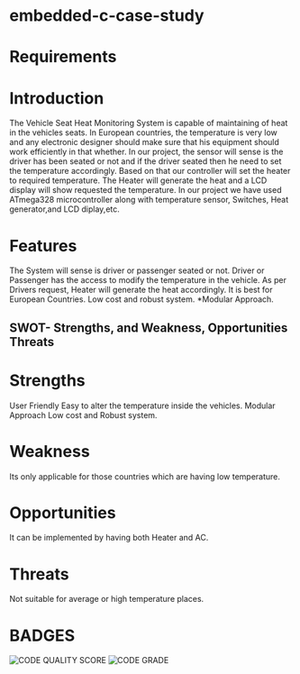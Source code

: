 # embedded-c-case-study

# Requirements
# Introduction
The Vehicle Seat Heat Monitoring System is capable of maintaining of heat in the vehicles seats. In European countries, the temperature is very low and any electronic designer should make sure that his equipment should work efficiently in that whether. In our project, the sensor will sense is the driver has been seated or not and if the driver seated then he need to set the temperature accordingly. Based on that our controller will set the heater to required temperature. The Heater will generate the heat and a LCD display will show requested the temperature. In our project we have used ATmega328 microcontroller along with temperature sensor, Switches, Heat generator,and LCD diplay,etc.

# Features
The System will sense is driver or passenger seated or not.
Driver or Passenger has the access to modify the temperature in the vehicle.
As per Drivers request, Heater will generate the heat accordingly.
It is best for European Countries.
Low cost and robust system. *Modular Approach.
## SWOT- Strengths, and Weakness, Opportunities Threats
# Strengths
User Friendly
Easy to alter the temperature inside the vehicles.
Modular Approach
Low cost and Robust system.
# Weakness
Its only applicable for those countries which are having low temperature.
# Opportunities
It can be implemented by having both Heater and AC.
# Threats
Not suitable for average or high temperature places.

# BADGES
![CODE QUALITY SCORE](https://www.code-inspector.com/project/28783/score/svg)
![CODE GRADE](https://www.code-inspector.com/project/28783/status/svg)
